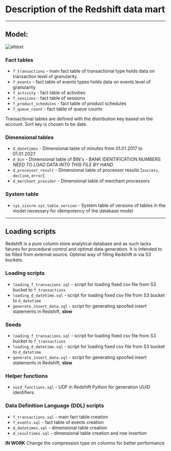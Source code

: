 # Description of the Redshift data mart

____

## Model:

![alttext](https://bytebucket.org/sixcrm/sixcrmserverless/raw/f8e0ec400f5595f9b09cc50e4b676dc74b5fce16/model/redshift/datamart.png?token=f5b4bd392f2203b6d5d1368b3cd852959a3371e1)

### Fact tables
* `f_transactions` - main fact table of transactional type holds data on transaction level of granularity
* `f_events` - fact table of events types holds data on events level of granularity
* `f_activity` - fact table of activities
* `f_sessions` - fact table of sessions
* `f_product_schedules` - fact table of product schedules
* `f_queue_count` - fact table of queue counts 


Transactional tables are defined with the distribution key based on the account.
Sort key is chosen to be date.

### Dimensional tables
* `d_datetimes` - Dimensional table of *minutes* from 01.01.2017 to 01.01.2027
* `d_bin` - Dimensional table of BIN's - BANK IDENTIFICATION NUMBERS *NEED TO LOAD DATA INTO THIS FILE BY HAND*
* `d_processor_result` - Dimensional table of processor results [`success`, `decline`, `error`]
* `d_merchant_provider` - Dimensional table of merchant processors

### System table
* `sys_sixcrm.sys_table_version` - System table of versions of tables in the model necessary for idempotency of the database model
---
## Loading scripts

Redshift is a pure column store analytical database and as such lacks fatures for procedural control and optimal data generation. It is intended to be filled from external source. Optimal way of filling Redshift is via S3 buckets.

### Loading scripts
* `loading_f_transacions.sql` - script for loading fixed csv file from S3 bucket to  `f_transactions`
* `loading_d_datetime.sql` - script for loading fixed csv file from S3 bucket to  `d_datetime`
* `generate_insert_data.sql` - script for generating spoofed insert statements in Redshift, **slow**

### Seeds
* `loading_f_transacions.sql` - script for loading fixed csv file from S3 bucket to  `f_transactions`
* `loading_d_datetime.sql` - script for loading fixed csv file from S3 bucket to  `d_datetime`
* `generate_insert_data.sql` - script for generating spoofed insert statements in Redshift, **slow**

### Helper functions
* `uuid_functions.sql` - UDF in Redshift Python for generation UUID identifiers

### Data Definition Language (DDL) scripts
* `f_transactions.sql` - main fact table creation
* `f_events.sql` - fact table of events creation
* `d_datetimes.sql` - dimensional table creation
* `d_resultimes.sql` - dimensional table creation and row insertion

**IN WORK** Change the compression type on columns for better performance
